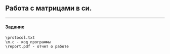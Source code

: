 ## Работа с матрицами в си.
-----
####  [Задание](https://github.com/ArtDu/mai_study_first_course/blob/master/labs/lab_14/task.png)

    \protocol.txt
    \m.c - код программы
    \report.pdf - отчет о работе 